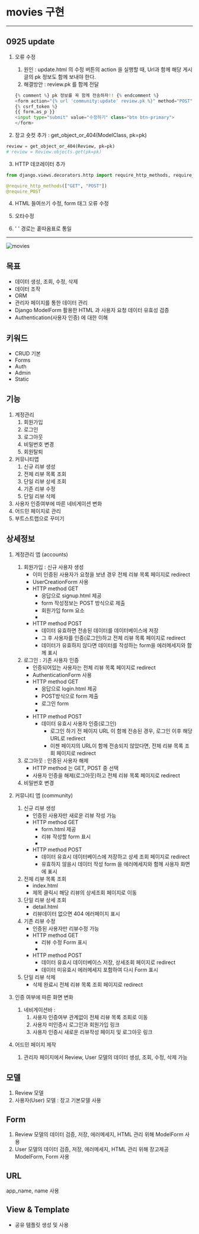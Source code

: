 

# movies 구현

---

## 0925 update

1. 오류 수정 

   1. 원인 : update.html 의 수정 버튼의 action 을 실행할 때, Url과 함께 해당 게시글의 pk 정보도 함께 보내야 한다. 
   2. 해결방안 : review.pk 를 함께 전달

   ```python
   {% comment %} pk 정보를 꼭 함께 전송하자!! {% endcomment %}
   <form action="{% url 'community:update' review.pk %}" method="POST">
   {% csrf_token %}
   {{ form.as_p }}
   <input type="submit" value="수정하기" class="btn btn-primary">
   </form>
   ```

2. 장고 숏컷 추가 : get_object_or_404(ModelClass, pk=pk)

```python
review = get_object_or_404(Review, pk=pk)
# review = Review.objects.get(pk=pk) 
```

3. HTTP 데코레이터 추가

```python
from django.views.decorators.http import require_http_methods, require_POST

@require_http_methods(["GET", "POST"]) 
@require_POST
```

4. HTML 들여쓰기 수정, form 태그 오류 수정

5. 오타수정

6. ' ' 경로는 홑따옴표로 통일

---



![movies](README.assets/movies.jpg)

## 목표

- 데이터 생성, 조회, 수정, 삭제
- 데이터 조작
- ORM
- 관리자 페이지를 통한 데이터 관리
- Django ModelForm 활용한 HTML 과 사용자 요청 데이터 유효성 검증
- Authentication(사용자 인증) 에 대한 이해

## 키워드 
- CRUD 기본
- Forms
- Auth
- Admin
- Static

## 기능

1. 계정관리
   1. 회원가입
   2. 로그인
   3. 로그아웃
   4. 비밀번호 변경
   5. 회원탈퇴
2. 커뮤니티앱
   1. 신규 리뷰 생성
   2. 전체 리뷰 목록 조회
   3. 단일 리뷰 상세 조회
   4. 기존 리뷰 수정
   5. 단일 리뷰 삭제
3. 사용자 인증여부에 따른 네비게이션 변화
4. 어드민 페이지로 관리
5. 부트스트랩으로 꾸미기


## 상세정보
1. 계정관리 앱 (accounts)
   1. 회원가입 : 신규 사용자 생성
      - 이미 인증된 사용자가 요청을 보낸 경우 전체 리뷰 목록 페이지로 redirect
      - UserCreationForm 사용
      - HTTP method GET
        - 응답으로 signup.html 제공
        - form 작성정보는 POST 방식으로 제출
        - 회원가입 form 요소
        - 
      - HTTP method POST
        - 데이터 유효하면 전송된 데이터를 데이터베이스에 저장
        - 그 후 사용자를 인증(로그인)하고 전체 리뷰 목록 페이지로 redirect
        - 데이터가 유효하지 않다면 데이터를 작성하는 form을 에러메세지와 함께 표시
   2. 로그인 : 기존 사용자 인증
      - 인증되어있는 사용자는 전체 리뷰 목록 페이지로 redirect
      - AuthenticationForm 사용
      - HTTP method GET
        - 응답으로 login.html 제공
        - POST방식으로 form 제출
        - 로그인 form
        - 
      - HTTP method POST
        - 데이터 유효시 사용자 인증(로그인)
          - 로그인 하기 전 페이지 URL 이 함께 전송된 경우, 로그인 이후 해당 URL로 redirect
          - 이젠 페이지의 URL이 함께 전송되지 않았다면, 전체 리뷰 목록 조회 페이지로 redirect
   3. 로그아웃 : 인증된 사용자 해제
      - HTTP method 는 GET, POST 중 선택
      - 사용자 인증을 해제(로그아웃)하고 전체 리뷰 목록 페이지로 redirect
   4. 비밀번호 변경
   
2. 커뮤니티 앱 (community)
   1. 신규 리뷰 생성
      - 인증된 사용자만 새로운 리뷰 작성 가능
      - HTTP method GET
        - form.html 제공
        - 리뷰 작성할 form 표시
        - 
      - HTTP method POST
        - 데이터 유효시 데이터베이스에 저장하고 상세 조회 페이지로 redirect
        - 유효하지 않을시 데이터 작성 form 을 에러메세지와 함께 사용자 화면에 표시
   2. 전체 리뷰 목록 조회
      - index.html 
      - 제목 클릭시 해당 리뷰의 상세조회 페이지로 이동
   3. 단일 리뷰 상세 조회
      - detail.html
      - 리뷰데이터 없으면 404 에러페이지 표시
   4. 기존 리뷰 수정
      - 인증된 사용자만 리뷰수정 가능
      - HTTP method GET
        - 리뷰 수정 Form 표시
        - 
      - HTTP method POST
        - 데이터 유효시 데이터베이스 저장, 상세조회 페이지로 redirect
        - 데이터 미유효시 에러메세지 포함하여 다시 Form 표시
   5. 단일 리뷰 삭제
      - 삭제 완료시 전체 리뷰 목록 조회 페이지로 redirect

3. 인증 여부에 따른 화면 변화
   1. 네비게이션바 : 
      1. 사용자 인증여부 관계없이 전체 리뷰 목록 조회로 이동
      2. 사용자 미인증시 로그인과 회원가입 링크
      3. 사용자 인증시 새로운 리뷰작성 페이지 및 로그아웃 링크

4. 어드민 페이지 제작
   1. 관리자 페이지에서 Review, User 모델의 데이터 생성, 조회, 수정, 삭제 가능



## 모델

1. Review 모델
2. 사용자(User) 모델 : 장고 기본모델 사용

## Form

1. Review 모델의 데이터 검증, 저장, 에러메세지, HTML 관리 위해 ModelForm 사용
2. User 모델의 데이터 검증, 저장, 에러메세지, HTML 관리 위해 장고제공 ModelForm, Form 사용

## URL

app_name, name 사용

## View & Template

- 공유 템플릿 생성 및 사용













